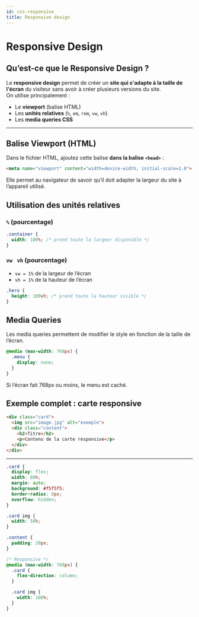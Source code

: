 ```yaml
---
id: css-responsive
title: Responsive design
---
```


#  Responsive Design



## Qu’est-ce que le Responsive Design ?

Le **responsive design** permet de créer un **site qui s'adapte à la taille de l'écran** du visiteur sans avoir à créer plusieurs versions du site.  
On utilise principalement :
- Le **viewport** (balise HTML)
- Les **unités relatives** (`%`, `em`, `rem`, `vw`, `vh`)
- Les **media queries CSS**

---

## Balise Viewport (HTML)

Dans le fichier HTML, ajoutez cette balise **dans la balise `<head>`** :

```html
<meta name="viewport" content="width=device-width, initial-scale=1.0">
```
Elle permet au navigateur de savoir qu’il doit adapter la largeur du site à l’appareil utilisé.

## Utilisation des unités relatives
###  `%` (pourcentage)
```css
.container {
  width: 100%; /* prend toute la largeur disponible */
}
```
###  `vw` ` vh`  (pourcentage)
- `vw = 1%` de la largeur de l’écran
- `vh = 1%` de la hauteur de l’écran

```css
.hero {
  height: 100vh; /* prend toute la hauteur visible */
}
```

##  Media Queries
Les media queries permettent de modifier le style en fonction de la taille de l’écran.

```css
@media (max-width: 768px) {
  .menu {
    display: none;
  }
}
```
Si l’écran fait 768px ou moins, le menu est caché.

## Exemple complet : carte responsive

```html
<div class="card">
  <img src="image.jpg" alt="exemple">
  <div class="content">
    <h2>Titre</h2>
    <p>Contenu de la carte responsive</p>
  </div>
</div>

```
<hr />

```css
.card {
  display: flex;
  width: 80%;
  margin: auto;
  background: #f5f5f5;
  border-radius: 8px;
  overflow: hidden;
}

.card img {
  width: 50%;
}

.content {
  padding: 20px;
}

/* Responsive */
@media (max-width: 768px) {
  .card {
    flex-direction: column;
  }

  .card img {
    width: 100%;
  }
}

```
